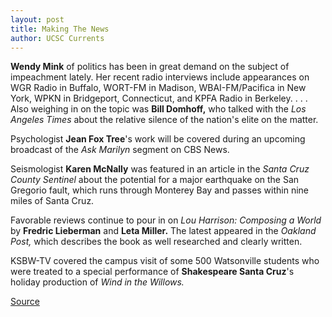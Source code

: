 ```yaml
---
layout: post
title: Making The News
author: UCSC Currents
---
```


**Wendy Mink** of politics has been in great demand on the subject of impeachment lately. Her recent radio interviews include appearances on WGR Radio in Buffalo, WORT-FM in Madison, WBAI-FM/Pacifica in New York, WPKN in Bridgeport, Connecticut, and KPFA Radio in Berkeley. . . . Also weighing in on the topic was **Bill Domhoff,** who talked with the _Los Angeles Times_ about the relative silence of the nation's elite on the matter.

Psychologist **Jean Fox Tree**'s work will be covered during an upcoming broadcast of the _Ask Marilyn_ segment on CBS News.

Seismologist **Karen McNally** was featured in an article in the _Santa Cruz County Sentinel_ about the potential for a major earthquake on the San Gregorio fault, which runs through Monterey Bay and passes within nine miles of Santa Cruz.

Favorable reviews continue to pour in on _Lou Harrison: Composing a World_ by **Fredric Lieberman** and **Leta Miller.** The latest appeared in the _Oakland Post,_ which describes the book as well researched and clearly written.

KSBW-TV covered the campus visit of some 500 Watsonville students who were treated to a special performance of **Shakespeare Santa Cruz**'s holiday production of _Wind in the Willows._

[Source](http://www1.ucsc.edu/oncampus/currents/98-99/01-04/makenews.htm "Permalink to Making the News; 01-04-99")
